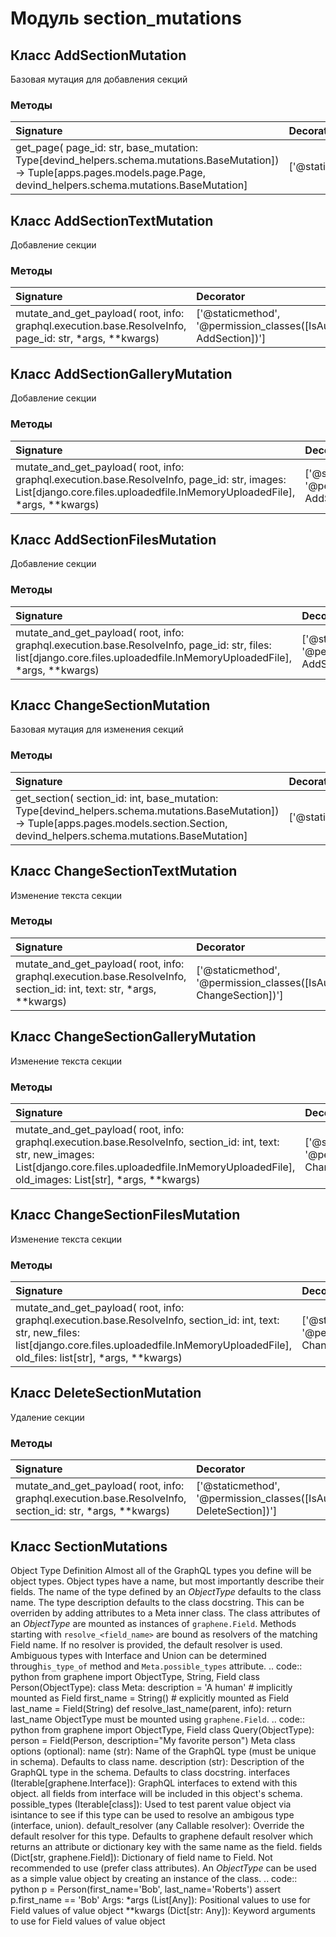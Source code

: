 # Модуль section_mutations



## Класс AddSectionMutation

Базовая мутация для добавления секций

### Методы

| Signature                                                                                                                                                                      | Decorator         | Docstring |
| :----------------------------------------------------------------------------------------------------------------------------------------------------------------------------- | :---------------- | :-------- |
| get_page( page_id: str, base_mutation: Type[devind_helpers.schema.mutations.BaseMutation]) -> Tuple[apps.pages.models.page.Page, devind_helpers.schema.mutations.BaseMutation] | ['@staticmethod'] | -         |

## Класс AddSectionTextMutation

Добавление секции

### Методы

| Signature                                                                                              | Decorator                                                               | Docstring |
| :----------------------------------------------------------------------------------------------------- | :---------------------------------------------------------------------- | :-------- |
| mutate_and_get_payload( root, info: graphql.execution.base.ResolveInfo, page_id: str, *args, **kwargs) | ['@staticmethod', '@permission_classes([IsAuthenticated, AddSection])'] | -         |

## Класс AddSectionGalleryMutation

Добавление секции

### Методы

| Signature                                                                                                                                                                 | Decorator                                                               | Docstring |
| :------------------------------------------------------------------------------------------------------------------------------------------------------------------------ | :---------------------------------------------------------------------- | :-------- |
| mutate_and_get_payload( root, info: graphql.execution.base.ResolveInfo, page_id: str, images: List[django.core.files.uploadedfile.InMemoryUploadedFile], *args, **kwargs) | ['@staticmethod', '@permission_classes([IsAuthenticated, AddSection])'] | -         |

## Класс AddSectionFilesMutation

Добавление секции

### Методы

| Signature                                                                                                                                                                | Decorator                                                               | Docstring |
| :----------------------------------------------------------------------------------------------------------------------------------------------------------------------- | :---------------------------------------------------------------------- | :-------- |
| mutate_and_get_payload( root, info: graphql.execution.base.ResolveInfo, page_id: str, files: list[django.core.files.uploadedfile.InMemoryUploadedFile], *args, **kwargs) | ['@staticmethod', '@permission_classes([IsAuthenticated, AddSection])'] | -         |

## Класс ChangeSectionMutation

Базовая мутация для изменения секций

### Методы

| Signature                                                                                                                                                                                  | Decorator         | Docstring |
| :----------------------------------------------------------------------------------------------------------------------------------------------------------------------------------------- | :---------------- | :-------- |
| get_section( section_id: int, base_mutation: Type[devind_helpers.schema.mutations.BaseMutation]) -> Tuple[apps.pages.models.section.Section, devind_helpers.schema.mutations.BaseMutation] | ['@staticmethod'] | -         |

## Класс ChangeSectionTextMutation

Изменение текста секции

### Методы

| Signature                                                                                                            | Decorator                                                                  | Docstring |
| :------------------------------------------------------------------------------------------------------------------- | :------------------------------------------------------------------------- | :-------- |
| mutate_and_get_payload( root, info: graphql.execution.base.ResolveInfo, section_id: int, text: str, *args, **kwargs) | ['@staticmethod', '@permission_classes([IsAuthenticated, ChangeSection])'] | -         |

## Класс ChangeSectionGalleryMutation

Изменение текста секции

### Методы

| Signature                                                                                                                                                                                                          | Decorator                                                                  | Docstring |
| :----------------------------------------------------------------------------------------------------------------------------------------------------------------------------------------------------------------- | :------------------------------------------------------------------------- | :-------- |
| mutate_and_get_payload( root, info: graphql.execution.base.ResolveInfo, section_id: int, text: str, new_images: List[django.core.files.uploadedfile.InMemoryUploadedFile], old_images: List[str], *args, **kwargs) | ['@staticmethod', '@permission_classes([IsAuthenticated, ChangeSection])'] | -         |

## Класс ChangeSectionFilesMutation

Изменение текста секции

### Методы

| Signature                                                                                                                                                                                                        | Decorator                                                                  | Docstring |
| :--------------------------------------------------------------------------------------------------------------------------------------------------------------------------------------------------------------- | :------------------------------------------------------------------------- | :-------- |
| mutate_and_get_payload( root, info: graphql.execution.base.ResolveInfo, section_id: int, text: str, new_files: list[django.core.files.uploadedfile.InMemoryUploadedFile], old_files: list[str], *args, **kwargs) | ['@staticmethod', '@permission_classes([IsAuthenticated, ChangeSection])'] | -         |

## Класс DeleteSectionMutation

Удаление секции

### Методы

| Signature                                                                                                 | Decorator                                                                  | Docstring |
| :-------------------------------------------------------------------------------------------------------- | :------------------------------------------------------------------------- | :-------- |
| mutate_and_get_payload( root, info: graphql.execution.base.ResolveInfo, section_id: str, *args, **kwargs) | ['@staticmethod', '@permission_classes([IsAuthenticated, DeleteSection])'] | -         |

## Класс SectionMutations

Object Type Definition Almost all of the GraphQL types you define will be object types. Object types have a name, but most importantly describe their fields. The name of the type defined by an _ObjectType_ defaults to the class name. The type description defaults to the class docstring. This can be overriden by adding attributes to a Meta inner class. The class attributes of an _ObjectType_ are mounted as instances of ``graphene.Field``. Methods starting with ``resolve_<field_name>`` are bound as resolvers of the matching Field name. If no resolver is provided, the default resolver is used. Ambiguous types with Interface and Union can be determined through``is_type_of`` method and ``Meta.possible_types`` attribute. .. code:: python from graphene import ObjectType, String, Field class Person(ObjectType): class Meta: description = 'A human' # implicitly mounted as Field first_name = String() # explicitly mounted as Field last_name = Field(String) def resolve_last_name(parent, info): return last_name ObjectType must be mounted using ``graphene.Field``. .. code:: python from graphene import ObjectType, Field class Query(ObjectType): person = Field(Person, description="My favorite person") Meta class options (optional): name (str): Name of the GraphQL type (must be unique in schema). Defaults to class name. description (str): Description of the GraphQL type in the schema. Defaults to class docstring. interfaces (Iterable[graphene.Interface]): GraphQL interfaces to extend with this object. all fields from interface will be included in this object's schema. possible_types (Iterable[class]): Used to test parent value object via isintance to see if this type can be used to resolve an ambigous type (interface, union). default_resolver (any Callable resolver): Override the default resolver for this type. Defaults to graphene default resolver which returns an attribute or dictionary key with the same name as the field. fields (Dict[str, graphene.Field]): Dictionary of field name to Field. Not recommended to use (prefer class attributes). An _ObjectType_ can be used as a simple value object by creating an instance of the class. .. code:: python p = Person(first_name='Bob', last_name='Roberts') assert p.first_name == 'Bob' Args: *args (List[Any]): Positional values to use for Field values of value object **kwargs (Dict[str: Any]): Keyword arguments to use for Field values of value object
